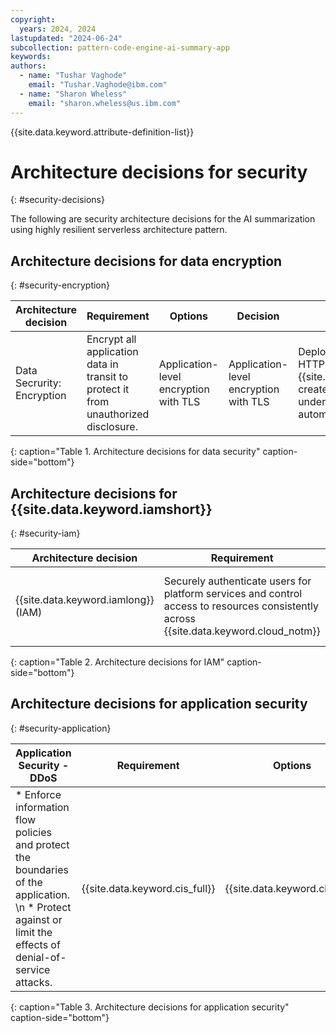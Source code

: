 ```yaml
---
copyright:
  years: 2024, 2024
lastupdated: "2024-06-24"
subcollection: pattern-code-engine-ai-summary-app
keywords:
authors:
  - name: "Tushar Vaghode"
    email: "Tushar.Vaghode@ibm.com"
  - name: "Sharon Wheless"
    email: "sharon.wheless@us.ibm.com"
---
```


{{site.data.keyword.attribute-definition-list}}

# Architecture decisions for security
{: #security-decisions}

The following are security architecture decisions for the AI summarization using highly resilient serverless architecture pattern.

## Architecture decisions for data encryption
{: #security-encryption}

| Architecture decision      | Requirement           | Options         | Decision          | Rationale            |
|----------------------------|-----------------------|-----------------|-------------------|----------------------|
| Data Secrurity: Encryption | Encrypt all application data in transit to protect it from unauthorized disclosure. | Application-level encryption with TLS | Application-level encryption with TLS | Deployed apps are exposed through HTTPS and {{site.data.keyword.codeenginefull}} creates and manages the underlying TLS certifications automatically for you. |
{: caption="Table 1. Architecture decisions for data security" caption-side="bottom"}

## Architecture decisions for {{site.data.keyword.iamshort}}
{: #security-iam}

| Architecture decision      | Requirement           | Options         | Decision          | Rationale            |
|----------------------------|-----------------------|-----------------|-------------------|----------------------|
| {{site.data.keyword.iamlong}} (IAM) | Securely authenticate users for platform services and control access to resources consistently across {{site.data.keyword.cloud_notm}} | {{site.data.keyword.iamshort}} | {{site.data.keyword.iamshort}} | Use IAM access policies to assign users, service IDs, and trusted profiles access to resources within the {{site.data.keyword.cloud_notm}} account. |
{: caption="Table 2. Architecture decisions for IAM" caption-side="bottom"}

## Architecture decisions for application security
{: #security-application}

| Application Security - DDoS  | Requirement           | Options         | Decision          | Rationale            |
|------------------------------|-----------------------|-----------------|-------------------|----------------------|
| * Enforce information flow policies and protect the boundaries of the application. \n * Protect against or limit the effects of denial-of-service attacks. | {{site.data.keyword.cis_full}} | {{site.data.keyword.cis_full}} | {{site.data.keyword.codeengineshort}} provides immediate DDoS protection for your application. {{site.data.keyword.codeengineshort}}'s [DDoS protection](/docs/codeengine?topic=codeengine-secure#secure-ddos) is provided by {{site.data.keyword.cis_short}} at no additional cost. |
{: caption="Table 3. Architecture decisions for application security" caption-side="bottom"}
